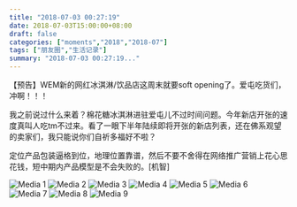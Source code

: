 ```yaml
---
title: "2018-07-03 00:27:19"
date: 2018-07-03T15:00:00+08:00
draft: false
categories: ["moments","2018","2018-07"]
tags: ["朋友圈","生活记录"]
summary: "2018-07-03 00:27:19..."
---
```


【预告】WEM新的网红冰淇淋/饮品店这周末就要soft opening了。爱屯吃货们，冲啊！！！

我之前说过什么来着？棉花糖冰淇淋进驻爱屯儿不过时间问题。今年新店开张的速度真叫人吃tm不过来。看了一眼下半年陆续即将开张的新店列表，还在佛系观望的卖家们，我只能说你们自祈多福好不啦？

定位产品包装逼格到位，地理位置靠谱，然后不要不舍得在网络推广营销上花心思花钱，短中期内产品模型是不会失败的。[机智]

![Media 1](/Moments/photos/2018-07-03/201807030027190.jpg)
![Media 2](/Moments/photos/2018-07-03/201807030027191.jpg)
![Media 3](/Moments/photos/2018-07-03/201807030027192.jpg)
![Media 4](/Moments/photos/2018-07-03/201807030027193.jpg)
![Media 5](/Moments/photos/2018-07-03/201807030027194.jpg)
![Media 6](/Moments/photos/2018-07-03/201807030027195.jpg)
![Media 7](/Moments/photos/2018-07-03/201807030027196.jpg)
![Media 8](/Moments/photos/2018-07-03/201807030027197.jpg)
![Media 9](/Moments/photos/2018-07-03/201807030027198.jpg)

